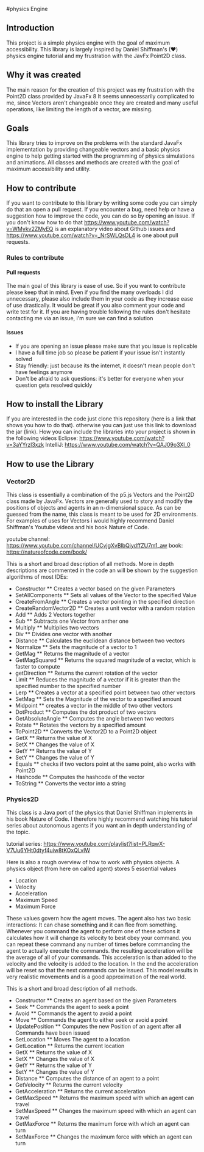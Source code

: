 #physics Engine

## Introduction
This project is a simple physics engine with the goal of maximum accessibility.
This library is largely inspired by Daniel Shiffman's (♥) physics engine tutorial
and my frustration with the JavFx Point2D class.

## Why it was created
The main reason for the creation of this project was my frustration with the Point2D class provided by JavaFx 8
It seems unnecessarily complicated to me, since Vectors aren't changeable once they are created
and many useful operations, like limiting the length of a vector, are missing.

## Goals
This library tries to improve on the problems with the standard JavaFx implementation by providing changeable vectors
and a basic physics engine to help getting started with the programming of physics simulations and animations.
All classes and methods are created with the goal of maximum accessibility and utility.

## How to contribute
If you want to contribute to this library by writing some code you can simply do that an open a pull request.
If you encounter a bug, need help or have a suggestion how to improve the code, you can do so by opening an issue.
If you don't know how to do that https://www.youtube.com/watch?v=WMykv2ZMyEQ is an explanatory video about Github issues
and https://www.youtube.com/watch?v=_NrSWLQsDL4 is one about pull requests.

### Rules to contribute
#### Pull requests
The main goal of this library is ease of use. So if you want to contribute please keep that in mind.
Even if you find the many overloads I did unnecessary, please also include them in your code as they increase
ease of use drastically. It would be great if you also comment your code and write test for it.
If you are having trouble following the rules don't hesitate contacting me via an issue, i'm sure we can find a solution

#### Issues
* If you are opening an issue please make sure that you issue is replicable
* I have a full time job so please be patient if your issue isn't instantly solved
* Stay friendly: just because its the internet, it doesn't mean people don't have feelings anymore
* Don't be afraid to ask questions: it's better for everyone when your question gets resolved quickly

## How to install the Library
If you are interested in the code just clone this repository (here is a link that shows you how to do that).
otherwise you can just use this link to download the jar (link). How you can include the libraries into your project
is shown in the following videos
Eclipse: https://www.youtube.com/watch?v=3aYYrzl3xzk
IntelliJ: https://www.youtube.com/watch?v=QAJ09o3Xl_0

## How to use the Library
### Vector2D
This class is essentially a combination of the p5.js Vectors and the Point2D class made by JavaFx.
Vectors are generally used to story and modify the positions of objects and agents in an n-dimensional space.
As can be guessed from the name, this class is meant to be used for 2D environments. For examples of uses for
Vectors i would highly recommend Daniel Shiffman's Youtube videos and his book Nature of Code.

youtube channel: https://www.youtube.com/channel/UCvjgXvBlbQiydffZU7m1_aw
book: https://natureofcode.com/book/

This is a short and broad description of all methods. More in depth descriptions are commented in the code an will be
shown by the suggestion algorithms of most IDEs:

* Constructor
** Creates a vector based on the given Parameters
* SetAllComponents
** Sets all values of the Vector to the specified Value
* CreateFromAngle
** Creates a vector pointing in the specified direction
* CreateRandomVector2D
** Creates a unit vector with a random rotation
* Add
** Adds 2 Vectors together
* Sub
** Subtracts one Vector from anther one
* Multiply
** Multiplies two vectors
* Div
** Divides one vector with another
* Distance
** Calculates the euclidean distance between two vectors
* Normalize
** Sets the magnitude of a vector to 1
* GetMag
** Returns the magnitude of a vector
* GetMagSquared
** Returns the squared magnitude of a vector, which is faster to compute
* getDirection
** Returns the current rotation of the vector
* Limit
** Reduces the magnitude of a vector if it is greater than the specified number to the specified number
* Lerp
** Creates a vector at a specified point between two other vectors
* SetMag
** Sets the Magnitude of the vector to a specified amount
* Midpoint
** creates a vector in the middle of two other vectors
* DotProduct
** Computes the dot product of two vectors
* GetAbsoluteAngle
** Computes the angle between two vectors
* Rotate
** Rotates the vectors by a specified amount
* ToPoint2D
** Converts the Vector2D to a Point2D object
* GetX
** Returns the value of X
* SetX
** Changes the value of X
* GetY
** Returns the value of Y
* SetY
** Changes the value of Y
* Equals
** checks if two vectors point at the same point, also works with Point2D
* Hashcode
** Computes the hashcode of the vector
* ToString
** Converts the vector into a string

### Physics2D
This class is a Java port of the physics that Daniel Shiffman implements in his book Nature of Code.
I therefore highly recommend watching his tutorial series about autonomous agents if you want an
in depth understanding of the topic.

tutorial series: https://www.youtube.com/playlist?list=PLRqwX-V7Uu6YHt0dtyf4uiw8tKOxQLvlW

Here is also a rough overview of how to work with physics objects.
A physics object (from here on called agent) stores 5 essential values
* Location
* Velocity
* Acceleration
* Maximum Speed
* Maximum Force

These values govern how the agent moves. The agent also has two basic interactions:
It can chase something and it can flee from something. Whenever you command the agent to perform
one of these actions it calculates how it will change its velocity to best obey your command.
you can repeat these command any number of times before commanding the agent to actually execute the commands.
the resulting acceleration will be the average of all of your commands. This acceleration is than added to the velocity
and the velocity is added to the location. In the end the acceleration will be reset so that the next commands can be issued.
This model results in very realistic movements and is a good approximation of the real world.

This is a short and broad description of all methods.

* Constructor
** Creates an agent based on the given Parameters
* Seek
** Commands the agent to seek a point
* Avoid
** Commands the agent to avoid a point
* Move
** Commands the agent to either seek or avoid a point
* UpdatePosition
** Computes the new Position of an agent after all Commands have been issued
* SetLocation
** Moves The agent to a location
* GetLocation
** Returns the current location
* GetX
** Returns the value of X
* SetX
** Changes the value of X
* GetY
** Returns the value of Y
* SetY
** Changes the value of Y
* Distance
** Computes the distance of an agent to a point
* GetVelocity
** Returns the current velocity
* GetAcceleration
** Returns the current acceleration
* GetMaxSpeed
** Returns the maximum speed with which an agent can travel
* SetMaxSpeed
** Changes the maximum speed with which an agent can travel
* GetMaxForce
** Returns the maximum force with which an agent can turn
* SetMaxForce
** Changes the maximum force with which an agent can turn
